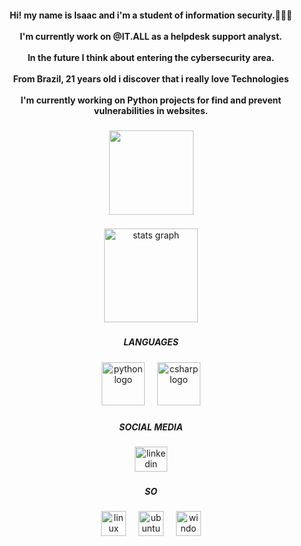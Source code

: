 <h4 align="center">Hi! my name is Isaac and i'm a student of information security.🧑🏻‍💻<br><br>I'm currently work on @IT.ALL as a helpdesk support analyst.<br><br>In the future I think about entering the cybersecurity area.<br><br>From Brazil, 21 years old i discover that i really love Technologies<br><br>I'm currently working on Python projects for find and prevent vulnerabilities in websites.</h4> 

###

<div align="center">
  <img height="135" src="https://media.giphy.com/media/nzCDqg3pNqg7K/giphy.gif"  />
</div>

###

<div align="center">
  <img src="https://github-readme-stats.vercel.app/api?username=KroTainKo&hide_title=false&hide_rank=false&show_icons=true&include_all_commits=false&count_private=true&disable_animations=false&theme=dracula&locale=en&hide_border=false" height="150" alt="stats graph"  />
</div>

###

<h5 align="center">LANGUAGES</h5>

###

<div align="center">
  <img src="https://cdn.jsdelivr.net/gh/devicons/devicon/icons/python/python-original.svg" height="69" alt="python logo"  />
  <img width="12" />
  <img src="https://cdn.jsdelivr.net/gh/devicons/devicon/icons/csharp/csharp-original.svg" height="69" alt="csharp logo"  />
</div>

###

<h5 align="center">SOCIAL MEDIA</h5>

###

<div align="center">
  <a href="www.linkedin.com/in/isaacmoreira" target="_blank">
    <img src="https://raw.githubusercontent.com/maurodesouza/profile-readme-generator/master/src/assets/icons/social/linkedin/default.svg" width="52" height="40" alt="linkedin logo"  />
  </a>
</div>

###

<h5 align="center">SO</h5>

###

<div align="center">
  <img src="https://cdn.jsdelivr.net/gh/devicons/devicon/icons/linux/linux-original.svg" height="40" alt="linux logo"  />
  <img width="12" />
  <img src="https://cdn.jsdelivr.net/gh/devicons/devicon/icons/ubuntu/ubuntu-plain.svg" height="40" alt="ubuntu logo"  />
  <img width="12" />
  <img src="https://cdn.jsdelivr.net/gh/devicons/devicon/icons/windows8/windows8-original.svg" height="40" alt="windows8 logo"  />
</div>

###
